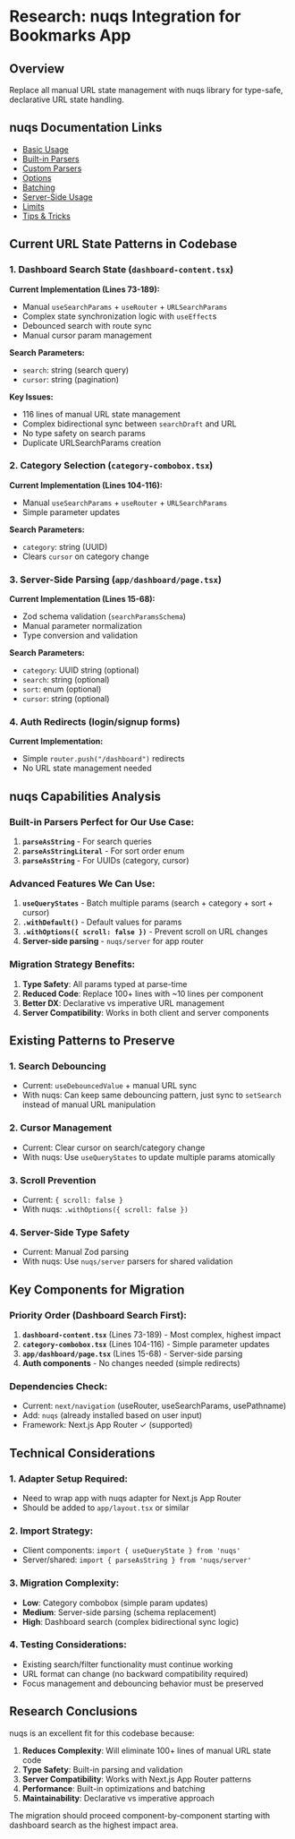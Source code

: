 # Research: nuqs Integration for Bookmarks App

## Overview
Replace all manual URL state management with nuqs library for type-safe, declarative URL state handling.

## nuqs Documentation Links
- [Basic Usage](https://nuqs.dev/docs/basic-usage)
- [Built-in Parsers](https://nuqs.dev/docs/parsers/built-in)
- [Custom Parsers](https://nuqs.dev/docs/parsers/making-your-own)
- [Options](https://nuqs.dev/docs/options)
- [Batching](https://nuqs.dev/docs/batching)
- [Server-Side Usage](https://nuqs.dev/docs/server-side)
- [Limits](https://nuqs.dev/docs/limits)
- [Tips & Tricks](https://nuqs.dev/docs/tips-tricks)

## Current URL State Patterns in Codebase

### 1. Dashboard Search State (`dashboard-content.tsx`)
**Current Implementation (Lines 73-189):**
- Manual `useSearchParams` + `useRouter` + `URLSearchParams`
- Complex state synchronization logic with `useEffect`s
- Debounced search with route sync
- Manual cursor param management

**Search Parameters:**
- `search`: string (search query)
- `cursor`: string (pagination)

**Key Issues:**
- 116 lines of manual URL state management
- Complex bidirectional sync between `searchDraft` and URL
- No type safety on search params
- Duplicate URLSearchParams creation

### 2. Category Selection (`category-combobox.tsx`)
**Current Implementation (Lines 104-116):**
- Manual `useSearchParams` + `useRouter` + `URLSearchParams`
- Simple parameter updates

**Search Parameters:**
- `category`: string (UUID)
- Clears `cursor` on category change

### 3. Server-Side Parsing (`app/dashboard/page.tsx`)
**Current Implementation (Lines 15-68):**
- Zod schema validation (`searchParamsSchema`)
- Manual parameter normalization
- Type conversion and validation

**Search Parameters:**
- `category`: UUID string (optional)
- `search`: string (optional) 
- `sort`: enum (optional)
- `cursor`: string (optional)

### 4. Auth Redirects (login/signup forms)
**Current Implementation:**
- Simple `router.push("/dashboard")` redirects
- No URL state management needed

## nuqs Capabilities Analysis

### Built-in Parsers Perfect for Our Use Case:
1. **`parseAsString`** - For search queries
2. **`parseAsStringLiteral`** - For sort order enum
3. **`parseAsString`** - For UUIDs (category, cursor)

### Advanced Features We Can Use:
1. **`useQueryStates`** - Batch multiple params (search + category + sort + cursor)
2. **`.withDefault()`** - Default values for params
3. **`.withOptions({ scroll: false })`** - Prevent scroll on URL changes
4. **Server-side parsing** - `nuqs/server` for app router

### Migration Strategy Benefits:
1. **Type Safety**: All params typed at parse-time
2. **Reduced Code**: Replace 100+ lines with ~10 lines per component
3. **Better DX**: Declarative vs imperative URL management
4. **Server Compatibility**: Works in both client and server components

## Existing Patterns to Preserve

### 1. Search Debouncing
- Current: `useDebouncedValue` + manual URL sync
- With nuqs: Can keep same debouncing pattern, just sync to `setSearch` instead of manual URL manipulation

### 2. Cursor Management
- Current: Clear cursor on search/category change
- With nuqs: Use `useQueryStates` to update multiple params atomically

### 3. Scroll Prevention
- Current: `{ scroll: false }`
- With nuqs: `.withOptions({ scroll: false })`

### 4. Server-Side Type Safety
- Current: Manual Zod parsing
- With nuqs: Use `nuqs/server` parsers for shared validation

## Key Components for Migration

### Priority Order (Dashboard Search First):
1. **`dashboard-content.tsx`** (Lines 73-189) - Most complex, highest impact
2. **`category-combobox.tsx`** (Lines 104-116) - Simple parameter updates  
3. **`app/dashboard/page.tsx`** (Lines 15-68) - Server-side parsing
4. **Auth components** - No changes needed (simple redirects)

### Dependencies Check:
- Current: `next/navigation` (useRouter, useSearchParams, usePathname)
- Add: `nuqs` (already installed based on user input)
- Framework: Next.js App Router ✓ (supported)

## Technical Considerations

### 1. Adapter Setup Required:
- Need to wrap app with nuqs adapter for Next.js App Router
- Should be added to `app/layout.tsx` or similar

### 2. Import Strategy:
- Client components: `import { useQueryState } from 'nuqs'`
- Server/shared: `import { parseAsString } from 'nuqs/server'`

### 3. Migration Complexity:
- **Low**: Category combobox (simple param updates)
- **Medium**: Server-side parsing (schema replacement)
- **High**: Dashboard search (complex bidirectional sync logic)

### 4. Testing Considerations:
- Existing search/filter functionality must continue working
- URL format can change (no backward compatibility required)
- Focus management and debouncing behavior must be preserved

## Research Conclusions

nuqs is an excellent fit for this codebase because:

1. **Reduces Complexity**: Will eliminate 100+ lines of manual URL state code
2. **Type Safety**: Built-in parsing and validation
3. **Server Compatibility**: Works with Next.js App Router patterns
4. **Performance**: Built-in optimizations and batching
5. **Maintainability**: Declarative vs imperative approach

The migration should proceed component-by-component starting with dashboard search as the highest impact area.